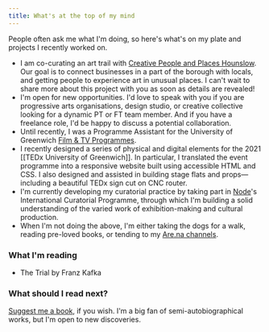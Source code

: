 ```yaml
---
title: What's at the top of my mind
---
```

People often ask me what I'm doing, so here's what's on my plate and projects I recently worked on.

* I am co-curating an art trail with [Creative People and Places Hounslow](https://www.watermans.org.uk/impact/creative-people-places/). Our goal is to connect businesses in a part of the borough with locals, and getting people to experience art in unusual places. I can't wait to share more about this project with you as soon as details are revealed!
* I'm open for new opportunities. I'd love to speak with you if you are progressive arts organisations, design studio, or creative collective looking for a dynamic PT or FT team member. And if you have a freelance role, I'd be happy to discuss a potential collaboration.
* Until recently, I was a Programme Assistant for the University of Greenwich [Film & TV Programmes](https://www.gre.ac.uk/subjects/media-arts). 
* I recently designed a series of physical and digital elements for the 2021 [[TEDx University of Greenwich]]. In particular, I translated the event programme into a responsive website built using accessible HTML and CSS. I also designed and assisted in building stage flats and props—including a beautiful TEDx sign cut on CNC router.
* I'm currently developing my curatorial practice by taking part in [Node](https://nodecenter.net/)'s International Curatorial Programme, through which I'm building a solid understanding of the varied work of exhibition-making and cultural production. 
* When I'm not doing the above, I'm either taking the dogs for a walk, reading pre-loved books, or tending to my [Are.na channels](https://www.are.na/francesco-imola-2o2ng4qooxm/).

### What I'm reading

* The Trial by Franz Kafka

### What should I read next?

[Suggest me a book](https://forms.gle/1FXcTV855sfVKHMT9), if you wish. I'm a big fan of semi-autobiographical works, but I'm open to new discoveries.